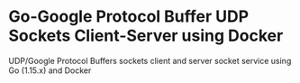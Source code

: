 # Go-Google Protocol Buffer UDP Sockets Client-Server using Docker
UDP/Google Protocol Buffers sockets client and server socket service using Go (1.15.x) and Docker
